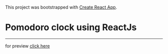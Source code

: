 This project was bootstrapped with [Create React App](https://github.com/facebook/create-react-app).

# Pomodoro clock using ReactJs
----
for preview [click here](https://nervous-cray-6d0494.netlify.app/)
